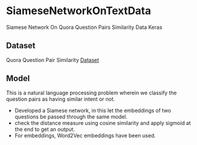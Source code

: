 # SiameseNetworkOnTextData
Siamese Network On Quora Question Pairs Similarity Data Keras 


## Dataset 
Quora Question Pair Similarity
[Dataset](https://www.kaggle.com/c/quora-question-pairs)

## Model
This is a natural language processing problem wherein we classify the question pairs as having similar intent or not.
- Developed a Siamese network, in this let the embeddings of two questions be passed through the same model. 
- check the distance measure using cosine similarity and apply sigmoid at the end to get an output. 
- For embeddings, Word2Vec embeddings have been used.

